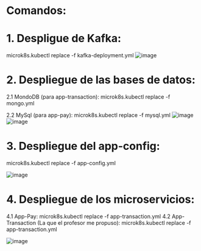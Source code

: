 # Comandos:
# 1. Despligue de Kafka: 
microk8s.kubectl replace -f kafka-deployment.yml
![image](https://user-images.githubusercontent.com/47835629/166124858-f87e54a3-a30e-46a4-9df6-f07605a1f22a.png)
# 2. Despliegue de las bases de datos:
 2.1 MondoDB (para app-transaction): 
 microk8s.kubectl replace -f mongo.yml
 
 
 2.2 MySql (para app-pay): 
 microk8s.kubectl replace -f mysql.yml
![image](https://user-images.githubusercontent.com/47835629/166124873-ed9f359d-bd93-4fbf-b18b-d3ee7bb141de.png)
![image](https://user-images.githubusercontent.com/47835629/166125035-c3544f4c-c45c-49ff-adae-9a325ba1a664.png)
# 3. Despliegue del app-config: 
microk8s.kubectl replace -f app-config.yml


![image](https://user-images.githubusercontent.com/47835629/166125041-346e3c59-973e-475b-851e-46fa11354b78.png)
# 4. Despliegue de los microservicios:
  4.1 App-Pay: 
  microk8s.kubectl replace -f app-transaction.yml
  4.2 App-Transaction (La que el profesor me propuso): 
  microk8s.kubectl replace -f app-transaction.yml


![image](https://user-images.githubusercontent.com/47835629/166125066-66859c6e-9452-4828-9957-675cc3e982f7.png)


